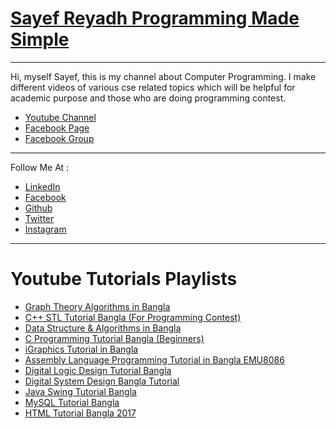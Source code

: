 # [Sayef Reyadh   Programming Made Simple](https://www.youtube.com/sayefreyadh)

***

Hi, myself Sayef, this is my channel about Computer Programming. I make different videos of various cse related topics which will be helpful for academic purpose and those who are doing programming contest.

* [Youtube Channel](https://www.youtube.com/SayefReyadh)
* [Facebook Page](https://www.facebook.com/Sayef.Reyadh.Programming.Made.Simple)
* [Facebook Group](https://www.facebook.com/groups/SayefReyadh)

***

Follow Me At :
* [LinkedIn](https://www.linkedin.com/in/SayefReyadh)
* [Facebook](https://www.facebook.com/Sayef.Reyadh.Khan)
* [Github](https://github.com/SayefReyadh)
* [Twitter](https://twitter.com/SayefReyadh)
* [Instagram](https://www.instagram.com/SayefReyadh)

***

# Youtube Tutorials Playlists
* [Graph Theory Algorithms in Bangla](https://www.youtube.com/watch?v=sqzquGjvFCM&list=PLKiZXxQe7OiAipuezfE6udFFAhd1gNUhL&t=15s&index=1)
* [C++ STL Tutorial Bangla (For Programming Contest)](https://www.youtube.com/watch?v=OKcfDWJkTew&index=1&t=2s&list=PLKiZXxQe7OiCzmV8WZxwBjTR38E0MLnXs)
* [Data Structure & Algorithms in Bangla](https://www.youtube.com/watch?v=sx2U8kQ3DLM&t=35s&index=1&list=PLKiZXxQe7OiC2RzvzDCKmSn-7ZdsXLeSF)
* [C Programming Tutorial Bangla (Beginners)](https://www.youtube.com/watch?v=vBLLRDi7X3c&list=PLKiZXxQe7OiCkea0KBLIjkifR-zOnSKRH&index=1)
* [iGraphics Tutorial in Bangla](https://www.youtube.com/watch?v=9NtOduwGeB4&t=5s&list=PLKiZXxQe7OiDVNhkwgGZ6A6xW-zMbnSXb&index=1)
* [Assembly Language Programming Tutorial in Bangla EMU8086](https://www.youtube.com/watch?v=OdlQByyiTR4&index=1&list=PLKiZXxQe7OiD8UrEPx5GDhzOwEaNujSeL)
* [Digital Logic Design Tutorial Bangla](https://www.youtube.com/watch?v=BrAUTDxNdKA&index=1&list=PLKiZXxQe7OiCpRWjor5buLxwVAUfu6oEY&t=54s)
* [Digital System Design Bangla Tutorial](https://www.youtube.com/watch?v=lRe3nV9WaNc&t=12s&list=PLKiZXxQe7OiA8JhKYlCyuY9zgdTmgxuR7&index=1)
* [Java Swing Tutorial Bangla](https://www.youtube.com/watch?v=0wcgl6ZS-z0&t=23s&list=PLKiZXxQe7OiA5mNabWJ2ONtuf1MO7-ROc&index=1)
* [MySQL Tutorial Bangla](https://www.youtube.com/watch?v=mZcgqgRa12Y&list=PLKiZXxQe7OiDFNf8mUkQS464WGkOz_Y6y&index=1&t=23s)
* [HTML Tutorial Bangla 2017](https://www.youtube.com/watch?v=SpnEq4ir_jo&index=1&list=PLKiZXxQe7OiAi-I29sGkOeYIs2BD5Xqv8)

